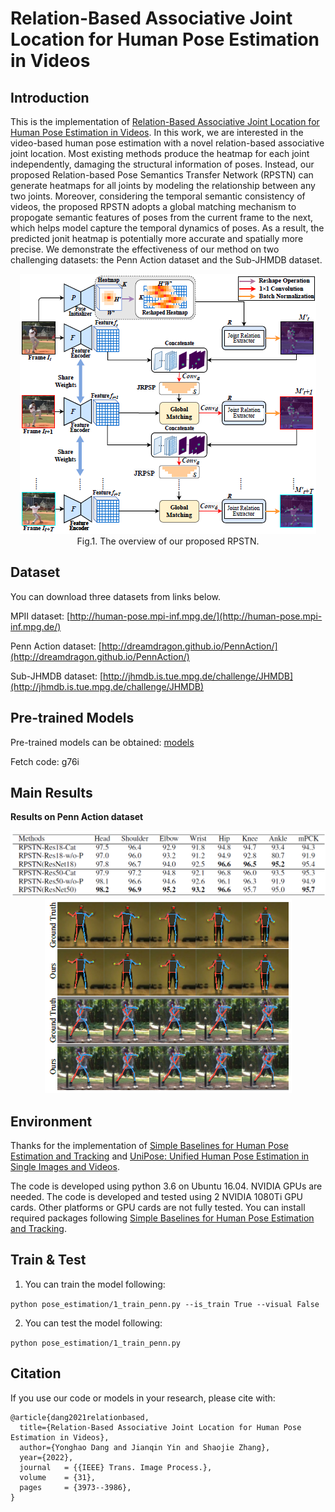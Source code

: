 # Relation-Based Associative Joint Location for Human Pose Estimation in Videos

## Introduction
This is the implementation of [Relation-Based Associative Joint Location for Human Pose Estimation in Videos](https://arxiv.org/abs/2107.03591). In this work, we are interested in the video-based human pose estimation with a novel relation-based associative joint location. Most existing methods produce the heatmap for each joint independently, damaging the structural information of poses. Instead, our proposed Relation-based Pose Semantics Transfer Network (RPSTN) can generate heatmaps for all joints by modeling the relationship between any two joints. Moreover, considering the temporal semantic consistency of videos, the proposed RPSTN adopts a global matching mechanism to propogate semantic features of poses from the current frame to the next, which helps model capture the temporal dynamics of poses. As a result, the predicted jonit heatmap is potentially more accurate and spatially more precise. We demonstrate the effectiveness of our method on two challenging datasets: the Penn Action dataset and the Sub-JHMDB dataset.

<div align="center"><img src="files/fig1.png"> </div>
<div align="center"><caption>Fig.1. The overview of our proposed RPSTN.</caption></div>
<!-- ![The overview of our proposed RPSTN.](files/fig1.png) -->

## Dataset
You can download three datasets from links below.

MPII dataset: [http://human-pose.mpi-inf.mpg.de/](http://human-pose.mpi-inf.mpg.de/)

Penn Action dataset: [http://dreamdragon.github.io/PennAction/](http://dreamdragon.github.io/PennAction/)

Sub-JHMDB dataset: [http://jhmdb.is.tue.mpg.de/challenge/JHMDB](http://jhmdb.is.tue.mpg.de/challenge/JHMDB)

## Pre-trained Models
Pre-trained models can be obtained: [models](https://pan.baidu.com/s/122N3gqu5-NcyAbF5NM47CA)

Fetch code: g76i

## Main Results
**Results on Penn Action dataset**
<div align="center"><img src="files/result.png"> </div>

<div align="center"><img src="files/vis.png"> </div>

## Environment

Thanks for the implementation of [Simple Baselines for Human Pose Estimation and Tracking](https://github.com/Microsoft/human-pose-estimation.pytorch) and [UniPose: Unified Human Pose Estimation in Single Images and Videos](https://github.com/bmartacho/UniPose).

The code is developed using python 3.6 on Ubuntu 16.04. NVIDIA GPUs are needed. The code is developed and tested using 2 NVIDIA 1080Ti GPU cards. Other platforms or GPU cards are not fully tested. You can install required packages following [Simple Baselines for Human Pose Estimation and Tracking](https://github.com/Microsoft/human-pose-estimation.pytorch).

## Train & Test

1. You can train the model following:

`python pose_estimation/1_train_penn.py --is_train True --visual False`

2. You can test the model following:

`python pose_estimation/1_train_penn.py` 

## Citation
If you use our code or models in your research, please cite with:

	@article{dang2021relationbased,
      title={Relation-Based Associative Joint Location for Human Pose Estimation in Videos}, 
      author={Yonghao Dang and Jianqin Yin and Shaojie Zhang},
      year={2022},
      journal   = {{IEEE} Trans. Image Process.},
      volume    = {31},
      pages     = {3973--3986},
	}
